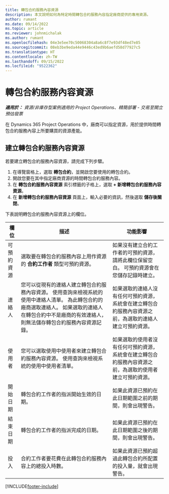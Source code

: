 ```yaml
---
title: 轉包合約服務內容資源
description: 本文說明如何為特定時間轉包合約服務內容指定廠商提供的專用資源。
author: rumant
ms.date: 09/14/2022
ms.topic: article
ms.reviewer: johnmichalak
ms.author: rumant
ms.openlocfilehash: 04e3e5ee70c50068304a8a6c8f7e93df48ed7e85
ms.sourcegitcommit: 08eb3be9eda44e9446c43ed9b6aefd58d77927c5
ms.translationtype: HT
ms.contentlocale: zh-TW
ms.lasthandoff: 09/15/2022
ms.locfileid: "9522362"
---
```

# <a name="subcontract-line-resources"></a>轉包合約服務內容資源

_**適用於：** 資源/非庫存型案例適用的 Project Operations、精簡部署 - 交易至開立預估發票_

在 Dynamics 365 Project Operations 中，廠商可以指定資源，用於提供時間轉包合約服務內容上所要購買的資源產能。

## <a name="create-subcontract-line-resources"></a>建立轉包合約服務內容資源

若要建立轉包合約服務內容資源，請完成下列步驟。

1. 在導覽窗格上，選取 **轉包合約**，並開啟您要使用的轉包合約。
2. 開啟您要在其中指定廠商資源的時間轉包合約服務內容。
3. 在 **轉包合約服務內容資源** 索引標籤的子格上，選取 **+ 新增轉包合約服務內容資源**。
4. 在 **新增轉包合約服務內容資源** 頁面上，輸入必要的資訊，然後選取 **儲存後關閉**。

下表說明轉包合約服務內容資源上的欄位。

| 欄位 | 描述 | 功能影響 |
| ----- | ----------- | ----------------- |
| 可預約資源 | 選取要在轉包合約服務內容上用作資源的 **合約工作者** 類型可預約資源。| 如果沒有建立合約工作者的可預約資源，請將此欄位保留空白。 可預約資源會在您儲存記錄時建立。  |
| 連絡人 | 您可以從現有的連絡人建立轉包合約服務內容資源。 使用查詢來檢視系統的使用中連絡人清單。 為此轉包合約的廠商選取連絡人。 如果選取的連絡人在轉包合約中不是廠商的有效連絡人，則無法儲存轉包合約服務內容資源記錄。| 如果選取的連絡人沒有任何可預約資源，系統會在建立轉包合約服務內容資源之前，為選取的連絡人建立可預約資源。 |
| 使用者 | 您可以選取使用中使用者來建立轉包合約服務內容資源。 使用查詢來檢視系統的使用中使用者清單。| 如果選取的使用者沒有任何可預約資源，系統會在建立轉包合約服務內容資源之前，為選取的使用者建立可預約資源。 |
| 開始日期 | 轉包合約工作者的指派開始生效的日期。| 如果此資源已預約在此日期範圍之前的期間，則會出現警告。 |
| 結束日期 | 轉包合約工作者的指派完成的日期。| 如果此資源已預約在此日期範圍之後的期間，則會出現警告。 |
| 投入 | 合約工作者要花費在此轉包合約服務內容上的總投入時數。| 如果此資源已預約超過此轉包合約所配置的投入量，就會出現警告。 |


[!INCLUDE[footer-include](../../includes/footer-banner.md)]

